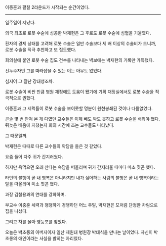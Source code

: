 이중훈과 펼칠 2라운드가 시작되는 순간이었다.

* * *

일주일이 지났다.

의국 최초로 로봇 수술에 성공한 박재현은 그 후로도 로봇 수술에 심혈을 기울였다.

환자의 경제 상태를 고려해 로봇 수술은 일반 수술보다 세 배 이상의 수술비가 드니까, 로봇 수술을 적극 추천하고 또 집도했다.

회의실에 붙인 로봇 수술 집도 건수를 나타내는 벽보에는 박재현의 기록만 가득했다.

선두주자인 그를 따라잡을 수 있는 이는 아무도 없었다.

심지어 그 잘난 강대성조차.

로봇 수술이 비싼 만큼 병원 재정에도 도움이 됐기에 기획 재정실에서도 로봇 수술을 적극적으로 권했다.

이중훈과 그 세력들이 로봇 수술을 보이콧할 명분이 원천봉쇄된 것이나 다름없었다.

콘솔 몇 번 만져 본 게 다였던 교수들은 이제 빼도 박도 못하고 로봇 수술을 배워야 했다. 뒤늦은 배움에 지쳤는지 회의 시간에 조는 교수들도 나타났다.

그 때문일까.

박재현은 때때로 다른 교수들의 악담을 들은 것 같았다.

요즘 들어 자주 귀가 간지러웠다.

하지만 욕먹으면 오래 산다는 속담을 떠올리며 귀가 간지러울 때마다 미소 짓곤 했다.

타인의 불행이 곧 내 행복은 아니라지만 내가 싫어하는 사람의 불행은 곧 내 행복이라는 말을 떠올리며 미소 짓곤 했다.

과장 김철용과의 연대를 강화하며.

부교수 이중훈 세력과 팽팽하게 경쟁하던 어느 주말, 박재현은 모처럼 단정한 차림으로 집을 나섰다.

그리고 차를 몰아 영등포를 찾았다.

오늘은 박초롱의 아버지이자 일산 제원대 병원장 박태식을 만나는 날이었다. 자신이 박초롱의 애인이라는 사실을 밝히는 자리였다.